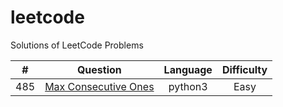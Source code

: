 # leetcode
Solutions of LeetCode Problems

|   #   |        Question       | Language | Difficulty |
|:-----:|:---------------------:|:--------:|:----------:|
|  485  |  [Max Consecutive Ones](https://leetcode.com/problems/max-consecutive-ones/ "link") | python3  |    Easy    |
